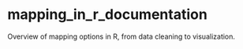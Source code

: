 # mapping_in_r_documentation
Overview of mapping options in R, from data cleaning to visualization. 
